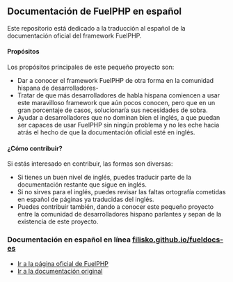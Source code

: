 ## Documentación de FuelPHP en español
Este repositorio está dedicado a la traducción al español de la documentación oficial del framework FuelPHP.

#### Propósitos
Los propósitos principales de este pequeño proyecto son:
* Dar a conocer el framework FuelPHP de otra forma en la comunidad hispana de desarrolladores-
* Tratar de que más desarrolladores de habla hispana comiencen a usar este maravilloso framework que aún pocos conocen, pero que en un gran porcentaje de casos, solucionaría sus necesidades de sobra.
* Ayudar a desarrolladores que no dominan bien el inglés, a que puedan ser capaces de usar FuelPHP sin ningún problema y no les eche hacia atrás el hecho de que la documentación oficial esté en inglés.

#### ¿Cómo contribuir?
Si estás interesado en contribuir, las formas son diversas:
* Si tienes un buen nivel de inglés, puedes traducir parte de la documentación restante que sigue en inglés.
* Si no sirves para el inglés, puedes revisar las faltas ortografía cometidas en español de páginas ya traducidas del inglés.
* Puedes contribuir también, dando a conocer este pequeño proyecto entre la comunidad de desarrolladores hispano parlantes y sepan de la existencia de este proyecto.

### Documentación en español en línea [filisko.github.io/fueldocs-es](http://filisko.github.io/fueldocs-es/)

* [Ir a la página oficial de FuelPHP](http://fuelphp.com/)
* [Ir a la documentación original](http://fuelphp.com/docs/)
